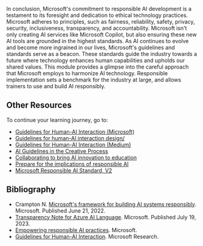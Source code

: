 In conclusion, Microsoft's commitment to responsible AI development is a testament to its foresight and dedication to ethical technology practices. Microsoft adheres to principles, such as fairness, reliability, safety, privacy, security, inclusiveness, transparency, and accountability. Microsoft isn't only creating AI services like Microsoft Copilot, but also ensuring these new AI tools are grounded in the highest standards. As AI continues to evolve and become more ingrained in our lives, Microsoft's guidelines and standards serve as a beacon. These standards guide the industry towards a future where technology enhances human capabilities and upholds our shared values. This module provides a glimpse into the careful approach that Microsoft employs to harmonize AI technology. Responsible implementation sets a benchmark for the industry at large, and allows trainers to use and build AI responsibly.

## Other Resources

To continue your learning journey, go to:

- [Guidelines for Human-AI Interaction (Microsoft)](https://www.microsoft.com/research/uploads/prod/2019/01/Guidelines-for-Human-AI-Interaction-camera-ready.pdf)
- [Guidelines for human-AI interaction design/](https://www.microsoft.com/research/blog/guidelines-for-human-ai-interaction-design/)
- [Guidelines for Human-AI Interaction (Medium)](https://medium.com/microsoft-design/guidelines-for-human-ai-interaction-9aa1535d72b9)
- [AI Guidelines in the Creative Process](https://medium.com/microsoft-design/ai-guidelines-in-the-creative-process-807b6d31cda2)
- [Collaborating to bring AI innovation to education](https://educationblog.microsoft.com/2023/06/collaborating-to-bring-ai-innovation-to-education#:~:text=%5BSolution%5D%20Responsible%20AI%20in%20Microsoft%201%20Put%20responsible,responsible%20AI%20through%20our%20work%20with...%20See%20More.)
- [Prepare for the implications of responsible AI](/training/modules/embrace-responsible-ai-principles-practices/2-prepare-implications-responsible-ai)
- [Microsoft Responsible AI Standard, V2](https://query.prod.cms.rt.microsoft.com/cms/api/am/binary/RE5cmFl?url=http%3A%2F%2Fgo.pardot.com%2Fe%2F153401%2Ftoolkit%2Fpqrvpt%2F998442024%2Fh%2FwDR5dUAOyFfmSXJdMajUTJDvPKMidpMBmWwF6piYiOA&data=05%7C01%7Cv-marydownes%40microsoft.com%7Cad37c936a3c04469641608dbd2a9451b%7C72f988bf86f141af91ab2d7cd011db47%7C1%7C0%7C638335396682342090%7CUnknown%7CTWFpbGZsb3d8eyJWIjoiMC4wLjAwMDAiLCJQIjoiV2luMzIiLCJBTiI6Ik1haWwiLCJXVCI6Mn0%3D%7C3000%7C%7C%7C&sdata=IiV2wzljZ%2BlMX4PkAgBVXloQ9kI%2FRoaqOndxKr2VIvI%3D&reserved=0)

## Bibliography

- Crampton N. [Microsoft's framework for building AI systems responsibly](https://blogs.microsoft.com/on-the-issues/2022/06/21/microsofts-framework-for-building-ai-systems-responsibly/). Microsoft. Published June 21, 2022.
- [Transparency Note for Azure AI Language](/legal/cognitive-services/language-service/transparency-note). Microsoft. Published July 19, 2023.
- [Empowering responsible AI practices](https://www.microsoft.com/ai/responsible-ai). Microsoft.
- [Guidelines for Human-AI Interaction](https://www.microsoft.com/research/project/guidelines-for-human-ai-interaction/). Microsoft Research.
